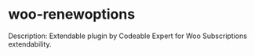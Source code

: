 # woo-renewoptions
Description: Extendable plugin by Codeable Expert for Woo Subscriptions extendability. 
